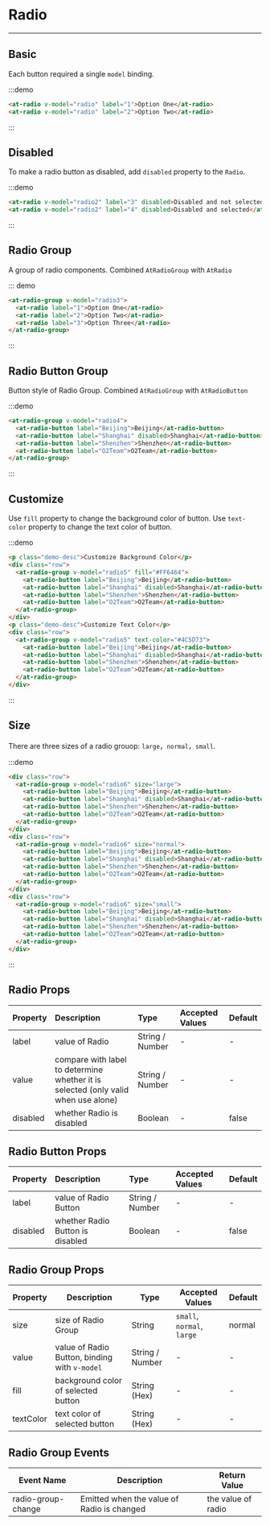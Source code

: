 # Radio

----

## Basic

Each button required a single `model` binding.

:::demo
```html
<at-radio v-model="radio" label="1">Option One</at-radio>
<at-radio v-model="radio" label="2">Option Two</at-radio>
```
:::

## Disabled

To make a radio button as disabled, add `disabled` property to the `Radio`.

:::demo
```html
<at-radio v-model="radio2" label="3" disabled>Disabled and not selected</at-radio>
<at-radio v-model="radio2" label="4" disabled>Disabled and selected</at-radio>
```
:::

## Radio Group

A group of radio components. Combined `AtRadioGroup` with `AtRadio`

::: demo
```html
<at-radio-group v-model="radio3">
  <at-radio label="1">Option One</at-radio>
  <at-radio label="2">Option Two</at-radio>
  <at-radio label="3">Option Three</at-radio>
</at-radio-group>
```
:::


## Radio Button Group

Button style of Radio Group. Combined `AtRadioGroup` with `AtRadioButton`

:::demo
```html
<at-radio-group v-model="radio4">
  <at-radio-button label="Beijing">Beijing</at-radio-button>
  <at-radio-button label="Shanghai" disabled>Shanghai</at-radio-button>
  <at-radio-button label="Shenzhen">Shenzhen</at-radio-button>
  <at-radio-button label="O2Team">O2Team</at-radio-button>
</at-radio-group>
```
:::

## Customize

Use `fill` property to change the background color of button. Use `text-color` property to change the text color of button.

:::demo
```html
<p class="demo-desc">Customize Background Color</p>
<div class="row">
  <at-radio-group v-model="radio5" fill="#FF6464">
    <at-radio-button label="Beijing">Beijing</at-radio-button>
    <at-radio-button label="Shanghai" disabled>Shanghai</at-radio-button>
    <at-radio-button label="Shenzhen">Shenzhen</at-radio-button>
    <at-radio-button label="O2Team">O2Team</at-radio-button>
  </at-radio-group>
</div>
<p class="demo-desc">Customize Text Color</p>
<div class="row">
  <at-radio-group v-model="radio5" text-color="#4C5D73">
    <at-radio-button label="Beijing">Beijing</at-radio-button>
    <at-radio-button label="Shanghai" disabled>Shanghai</at-radio-button>
    <at-radio-button label="Shenzhen">Shenzhen</at-radio-button>
    <at-radio-button label="O2Team">O2Team</at-radio-button>
  </at-radio-group>
</div>
```
:::

## Size

There are three sizes of a radio grouop: `large`，`normal`，`small`.

:::demo
```html
<div class="row">
  <at-radio-group v-model="radio6" size="large">
    <at-radio-button label="Beijing">Beijing</at-radio-button>
    <at-radio-button label="Shanghai" disabled>Shanghai</at-radio-button>
    <at-radio-button label="Shenzhen">Shenzhen</at-radio-button>
    <at-radio-button label="O2Team">O2Team</at-radio-button>
  </at-radio-group>
</div>
<div class="row">
  <at-radio-group v-model="radio6" size="normal">
    <at-radio-button label="Beijing">Beijing</at-radio-button>
    <at-radio-button label="Shanghai" disabled>Shanghai</at-radio-button>
    <at-radio-button label="Shenzhen">Shenzhen</at-radio-button>
    <at-radio-button label="O2Team">O2Team</at-radio-button>
  </at-radio-group>
</div>
<div class="row">
  <at-radio-group v-model="radio6" size="small">
    <at-radio-button label="Beijing">Beijing</at-radio-button>
    <at-radio-button label="Shanghai" disabled>Shanghai</at-radio-button>
    <at-radio-button label="Shenzhen">Shenzhen</at-radio-button>
    <at-radio-button label="O2Team">O2Team</at-radio-button>
  </at-radio-group>
</div>
```
:::

## Radio Props

| Property      | Description          | Type      | Accepted Values                           | Default  |
| :---------- | :-------------- | :---------- | :-----------------------------  | :-------- |
| label | value of Radio | String / Number | - | - |
| value | compare with label to determine whether it is selected (only valid when use alone) | String / Number | - | - |
| disabled | whether Radio is disabled |Boolean | - | false |

## Radio Button Props

| Property      | Description          | Type      | Accepted Values                           | Default  |
| :---------- | :-------------- | :---------- | :-----------------------------  | :-------- |
| label | value of Radio Button | String / Number | - | - |
| disabled | whether Radio Button is disabled | Boolean | - | false |

## Radio Group Props

| Property      | Description          | Type      | Accepted Values                           | Default  |
|---------- |-------------- |---------- |--------------------------------  |-------- |
| size | size of Radio Group | String | `small`, `normal`, `large` | normal |
| value | value of Radio Button, binding with `v-model` | String / Number | - | - |
| fill | background color of selected button | String (Hex) | - | - |
| textColor | text color of selected button | String (Hex) | - | - |

## Radio Group Events

| Event Name      | Description          | Return Value  |
|---------- |-------------- |---------- |
| radio-group-change | Emitted when the value of Radio is changed | the value of radio |

<style lang="scss" scoped>
  .row + .row {
    margin-top: 8px;
  }
</style>

<script>
  export default {
    data() {
      return {
        radio: '2',
        radio2: '4',
        radio3: '1',
        radio4: 'Shenzhen',
        radio5: 'Shenzhen',
        radio6: 'Shenzhen'
      }
    }
  }
</script>
